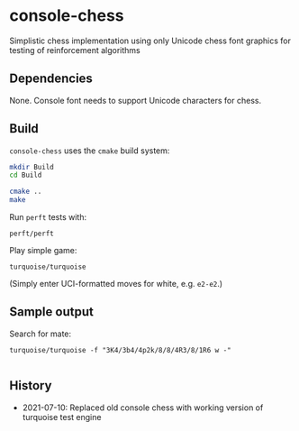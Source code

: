 # console-chess

Simplistic chess implementation using only Unicode chess font graphics for testing of reinforcement algorithms

## Dependencies

None. Console font needs to support Unicode characters for chess.

## Build

`console-chess` uses the `cmake` build system:

```bash
mkdir Build
cd Build

cmake ..
make
```

Run `perft` tests with:


```
perft/perft
```

Play simple game:

```
turquoise/turquoise
```
(Simply enter UCI-formatted moves for white, e.g. `e2-e2`.)

## Sample output

Search for mate:
```
turquoise/turquoise -f "3K4/3b4/4p2k/8/8/4R3/8/1R6 w -"
```

```

```

## History

* 2021-07-10: Replaced old console chess with working version of turquoise test engine
